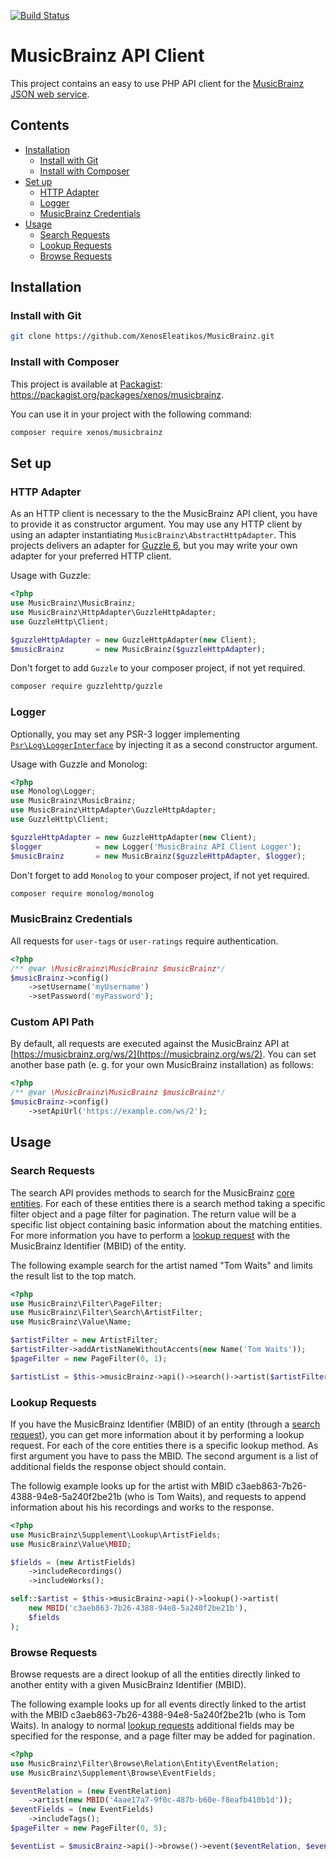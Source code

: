 [![Build Status](https://travis-ci.org/XenosEleatikos/MusicBrainz.svg)](https://travis-ci.org/XenosEleatikos/MusicBrainz)

# MusicBrainz API Client
This project contains an easy to use PHP API client for the [MusicBrainz JSON web service](https://musicbrainz.org/doc/Development/JSON_Web_Service).

## Contents
- [Installation](#installation)
    - [Install with Git](#install-with-git)
    - [Install with Composer](#install-with-composer)
- [Set up](#set-up)
    - [HTTP Adapter](#http-adapter)
    - [Logger](#logger)
    - [MusicBrainz Credentials](#musicbrainz-credentials)
- [Usage](#usage)
    - [Search Requests](#search-requests)
    - [Lookup Requests](#lookup-requests)
    - [Browse Requests](#browse-requests)

## Installation
### Install with Git
```bash
git clone https://github.com/XenosEleatikos/MusicBrainz.git
```

### Install with Composer
This project is available at [Packagist](https://packagist.org): https://packagist.org/packages/xenos/musicbrainz.

You can use it in your project with the following command:
```bash
composer require xenos/musicbrainz
```

## Set up

### HTTP Adapter
As an HTTP client is necessary to the the MusicBrainz API client, you have to provide it as constructor argument. You
may use any HTTP client by using an adapter instantiating ```MusicBrainz\AbstractHttpAdapter```. This projects delivers
an adapter for [Guzzle 6](http://docs.guzzlephp.org/en/stable/), but you may write your own adapter for your preferred
HTTP client.

Usage with Guzzle:

```php
<?php
use MusicBrainz\MusicBrainz;
use MusicBrainz\HttpAdapter\GuzzleHttpAdapter;
use GuzzleHttp\Client;

$guzzleHttpAdapter = new GuzzleHttpAdapter(new Client);
$musicBrainz       = new MusicBrainz($guzzleHttpAdapter);
```

Don't forget to add ``Guzzle`` to your composer project, if not yet required.
```bash
composer require guzzlehttp/guzzle
```

### Logger
Optionally, you may set any PSR-3 logger implementing [```Psr\Log\LoggerInterface```](http://www.php-fig.org/psr/psr-3/)
by injecting it as a second constructor argument.

Usage with Guzzle and Monolog:

```php
<?php
use Monolog\Logger;
use MusicBrainz\MusicBrainz;
use MusicBrainz\HttpAdapter\GuzzleHttpAdapter;
use GuzzleHttp\Client;

$guzzleHttpAdapter = new GuzzleHttpAdapter(new Client);
$logger            = new Logger('MusicBrainz API Client Logger');
$musicBrainz       = new MusicBrainz($guzzleHttpAdapter, $logger);
```

Don't forget to add ``Monolog`` to your composer project, if not yet required.
```bash
composer require monolog/monolog
```

### MusicBrainz Credentials
All requests for ``user-tags`` or ``user-ratings`` require authentication.

```php
<?php
/** @var \MusicBrainz\MusicBrainz $musicBrainz*/
$musicBrainz->config()
    ->setUsername('myUsername')
    ->setPassword('myPassword');
```

### Custom API Path
By default, all requests are executed against the MusicBrainz API at
[https://musicbrainz.org/ws/2](https://musicbrainz.org/ws/2). You can set another base path (e. g. for your own MusicBrainz
installation) as follows:

```php
<?php
/** @var \MusicBrainz\MusicBrainz $musicBrainz*/
$musicBrainz->config()
    ->setApiUrl('https://example.com/ws/2');
```

## Usage

### Search Requests
The search API provides methods to search for the MusicBrainz
[core entities](https://musicbrainz.org/doc/MusicBrainz_Entity). For each of these entities there is a search
method taking a specific filter object and a page filter for pagination. The return value will be a specific
list object containing basic information about the matching entities. For more information you have to perform
a [lookup request](#lookup-requests) with the MusicBrainz Identifier (MBID) of the entity.

The following example search for the artist named "Tom Waits" and limits the result list to the top match.

```php
<?php
use MusicBrainz\Filter\PageFilter;
use MusicBrainz\Filter\Search\ArtistFilter;
use MusicBrainz\Value\Name;

$artistFilter = new ArtistFilter;
$artistFilter->addArtistNameWithoutAccents(new Name('Tom Waits'));
$pageFilter = new PageFilter(0, 1);

$artistList = $this->musicBrainz->api()->search()->artist($artistFilter, $pageFilter);
```

### Lookup Requests
If you have the MusicBrainz Identifier (MBID) of an entity (through a [search request](#search-requests)), you
can get more information about it by performing a lookup request. For each of the core entities there is a
specific lookup method. As first argument you have to pass the MBID. The second argument is a list of additional fields
the response object should contain.

The followig example looks up for the artist with MBID c3aeb863-7b26-4388-94e8-5a240f2be21b (who is Tom Waits), and
requests to append information about his his recordings and works to the response.

```php
<?php
use MusicBrainz\Supplement\Lookup\ArtistFields;
use MusicBrainz\Value\MBID;

$fields = (new ArtistFields)
    ->includeRecordings()
    ->includeWorks();

self::$artist = $this->musicBrainz->api()->lookup()->artist(
    new MBID('c3aeb863-7b26-4388-94e8-5a240f2be21b'),
    $fields
);
```

### Browse Requests
Browse requests are a direct lookup of all the entities directly linked to another entity with a given MusicBrainz
Identifier (MBID).

The following example looks up for all events directly linked to the artist with the MBID
c3aeb863-7b26-4388-94e8-5a240f2be21b (who is Tom Waits). In analogy to normal [lookup requests](#lookup-requests)
additional fields may be specified for the response, and a page filter may be added for pagination.

```php
<?php
use MusicBrainz\Filter\Browse\Relation\Entity\EventRelation;
use MusicBrainz\Supplement\Browse\EventFields;

$eventRelation = (new EventRelation)
    ->artist(new MBID('4aae17a7-9f0c-487b-b60e-f8eafb410b1d'));
$eventFields = (new EventFields)
    ->includeTags();
$pageFilter = new PageFilter(0, 5);

$eventList = $musicBrainz->api()->browse()->event($eventRelation, $eventFields, $pageFilter);
```
